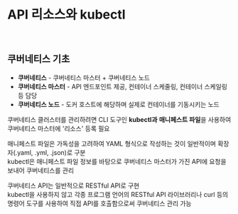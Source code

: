 # API 리소스와 kubectl

<br/>

## 쿠버네티스 기초
- **쿠버네티스** - 쿠버네티스 마스터 + 쿠버네티스 노드
- **쿠버네티스 마스터** - API 엔드포인트 제공, 컨테이너 스케줄링, 컨테이너 스케일링 등 담당
- **쿠버네티스 노드** - 도커 호스트에 해당하며 실제로 컨테이너를 기동시키는 노드

쿠버네티스 클러스터를 관리하려면 CLI 도구인 **kubectl과** **매니페스트 파일**을 사용하여 쿠버네티스 마스터에 '리소스' 등록 필요

매니페스트 파일은 가독성을 고려하여 YAML 형식으로 작성하는 것이 일반적이며 확장자(.yaml, .yml, .json)로 구분  
kubectl은 매니페스트 파일 정보를 바탕으로 쿠버네티스 마스터가 가진 API에 요청을 보내어 쿠버네티스를 관리  

쿠버네티스 API는 일반적으로 RESTful API로 구현  
kubectl을 사용하지 않고 각종 프로그램 언어의 RESTful API 라이브러리나 curl 등의 명령어 도구를 사용하여 직접 API를 호출함으로써 쿠버네티스 관리 가능
